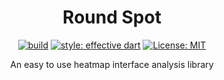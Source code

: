 # <div align="center">Round Spot</div>

<div align="center">
  <a href="https://github.com/stasgora/round-spot/actions"><img src="https://github.com/stasgora/round-spot/workflows/build/badge.svg" alt="build"></a>
  <a href="https://github.com/tenhobi/effective_dart"><img src="https://img.shields.io/badge/style-effective_dart-40c4ff.svg" alt="style: effective dart"></a>
  <a href="https://github.com/stasgora/round-spot/blob/master/LICENSE"><img src="https://img.shields.io/badge/license-MIT-blue.svg" alt="License: MIT"></a>

  An easy to use heatmap interface analysis library
</div>
